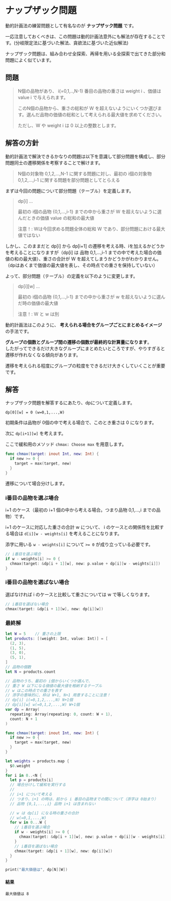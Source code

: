 # ナップザック問題

動的計画法の練習問題として有名なのが **ナップザック問題** です。

一応注意しておくべきは、この問題は動的計画法意外にも解法が存在することです。(分岐限定法に基づいた解法、貪欲法に基づいた近似解法)

ナップザック問題は、組み合わせ全探索、再帰を用いる全探索で出てきた部分和問題によく似ています。

## 問題

> N個の品物があり、 i(=0,1,..,N-1) 番目の品物の重さは weight i 、価値は value i で与えられます。<br> 
> 
> このN個の品物から、重さの総和が W を超えないようにいくつか選びます。選んだ品物の価値の総和として考えられる最大値を求めてください。<br>
> 
> ただし、W や weight i は 0 以上の整数とします。

## 解答の方針

動的計画法で解決できるかなりの問題は以下を意識して部分問題を構成し、部分問題同士の遷移関係を考察することで解けます。

> N個の対象物 0,1,2,...,N-1 に関する問題に対し、最初の i個の対象物 0,1,2,...,i-1 に関する問題を部分問題としてとらえる

まずは今回の問題について部分問題（テーブル）を定義します。

> dp[i] ... <br>
> 
> 最初の i個の品物 {0,1,...,i-1} までの中から重さが W を超えないように選んだときの価値 value の総和の最大値<br>
> 
> 注意！: Wは今回求める問題全体の総和 W であり、部分問題における最大値ではない

しかし、このままだと dp[i] から dp[i+1] の遷移を考える時、iを加えるかどうかを考えることになりますが（dp[i] は 品物 0,1,...,i-1 までの中で考えた場合の価値の和の最大値）、重さの合計が W を超えてしまうかどうかがわかりません。（dpはあくまで価値の最大値を表し、その時点での重さを保持していない）

よって、部分問題（テーブル）の定義を以下のように変更します。

> dp[i][w] ... <br>
>
> 最初の i個の品物 {0,1,...,i-1} までの中から重さが w を超えないように選んだ時の価値の最大値
> 
> 注意！: W と w は別

動的計画法はこのように、 **考えられる場合をグループごとにまとめるイメージ** の手法です。

**グループの個数とグループ間の遷移の個数が最終的な計算量になります**。<br>
したがってできるだけ大きなグループにまとめたいところですが、やりすぎると遷移が作れなくなる傾向があります。

遷移を考えられる程度にグループの粒度をできるだけ大きくしていくことが重要です。

## 解答

ナップザック問題を解答するにあたり、dpについて定義します。

```
dp[0][w] = 0 (w=0,1,...,W)
```

初期条件は品物が 0個の中で考える場合で、このとき重さは 0 になります。

次に `dp[i+1][w]` を考えます。

ここで緩和用のメソッド `chmax: Choose max` を用意します。

```swift
func chmax(target: inout Int, new: Int) {
  if new >= 0 {
    target = max(target, new)
  }
}
```

遷移について場合分けします。

### i番目の品物を選ぶ場合

i+1 のケース（最初の i+1 個の中から考える場合。つまり品物 0,1,...,i までの品物）です。

i+1 のケースに対応した重さの合計 w について、 i のケースとの関係性を比較する場合は `d[i][w - weights[i]` を考えることになります。

添字に用いる `w - weights[i]` について `>= 0` が成り立っている必要です。

```swift
// i番目を選ぶ場合
if w - weights[i] >= 0 {
  chmax(target: &dp[i + 1][w], new: p.value + dp[i][w - weights[i]])
}
```

### i番目の品物を選ばない場合

選ばなければ i のケースと比較して重さについては w で等しくなります。

```swift
// i番目を選ばない場合
chmax(target: &dp[i + 1][w], new: dp[i][w])
```

### 最終解

```swift
let W = 5    // 重さの上限
let products: [(weight: Int, value: Int)] = [
  (2, 3),
  (1, 5),
  (3, 0),
  (5, 1),
]
// 品物の個数
let N = products.count

// 品物のうち、最初の i個からいくつか選んで、
// 重さ W 以下になる価値の最大値を格納するテーブル
// w はこの時点での重さを表す
// 添字の意味的に、枠は W+1, N+1 用意することに注意！
// dp[i] i(=0,1,2,...,N) N+1個
// dp[i][w] w(=0,1,2,...,W) W+1個
var dp = Array(
  repeating: Array(repeating: 0, count: W + 1),
  count: N + 1
)

func chmax(target: inout Int, new: Int) {
  if new >= 0 {
    target = max(target, new)
  }
}

let weights = products.map {
  $0.weight
}
for i in 0..<N {
  let p = products[i]
  // 場合分けして緩和を実行する
  //
  // i+1 について考える
  // つまり、i+1 の時は、前から i 番目の品物までの間について（添字は 0始まり）
  // 品物 {0,1,...,i} 品物 i+1 は含まれない

  // w は dp[i] になる時の重さの合計
  // w(=0,1,...,W)
  for w in 0...W {
    // i番目を選ぶ場合
    if w - weights[i] >= 0 {
      chmax(target: &dp[i + 1][w], new: p.value + dp[i][w - weights[i]])
    }
    // i番目を選ばない場合
    chmax(target: &dp[i + 1][w], new: dp[i][w])
  }
}

print("最大価値は", dp[N][W])
```

#### 結果

```shell
最大価値は 8
```
